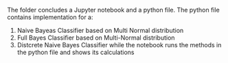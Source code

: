 The folder concludes a Jupyter notebook and a python file. 
The python file contains implementation for a:
1. Naive Bayeas Classifier based on Multi Normal distribution
2. Full Bayes Classifier based on Multi-Normal distribution
3. Distcrete Naive Bayes Classifier
while the notebook runs the methods in the python file and shows its calculations 
